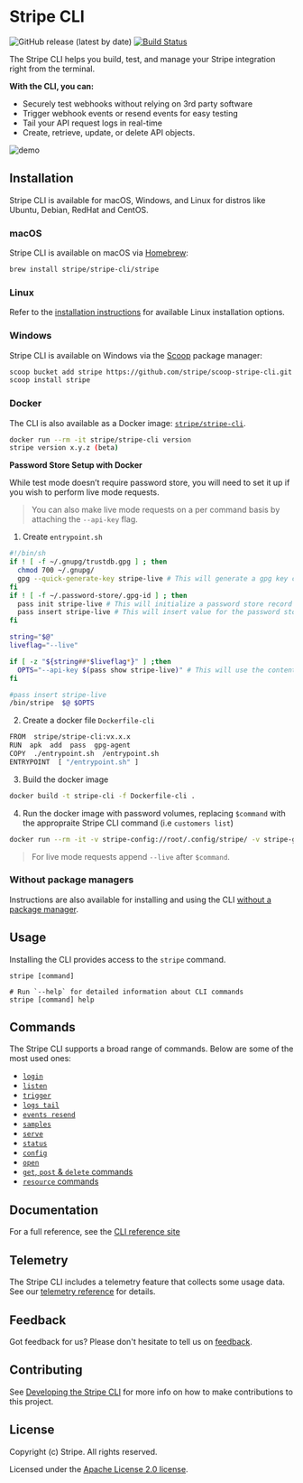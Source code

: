 # Stripe CLI

![GitHub release (latest by date)](https://img.shields.io/github/v/release/stripe/stripe-cli)
[![Build Status](https://travis-ci.org/stripe/stripe-cli.svg?branch=master)](https://travis-ci.org/stripe/stripe-cli)

The Stripe CLI helps you build, test, and manage your Stripe integration right from the terminal.

**With the CLI, you can:**

- Securely test webhooks without relying on 3rd party software
- Trigger webhook events or resend events for easy testing
- Tail your API request logs in real-time
- Create, retrieve, update, or delete API objects.

![demo](docs/demo.gif)

## Installation

Stripe CLI is available for macOS, Windows, and Linux for distros like Ubuntu, Debian, RedHat and CentOS.

### macOS

Stripe CLI is available on macOS via [Homebrew](https://brew.sh/):

```sh
brew install stripe/stripe-cli/stripe
```

### Linux

Refer to the [installation instructions](https://stripe.com/docs/stripe-cli#install) for available Linux installation options.

### Windows

Stripe CLI is available on Windows via the [Scoop](https://scoop.sh/) package manager:

```sh
scoop bucket add stripe https://github.com/stripe/scoop-stripe-cli.git
scoop install stripe
```

### Docker

The CLI is also available as a Docker image: [`stripe/stripe-cli`](https://hub.docker.com/r/stripe/stripe-cli).

```sh
docker run --rm -it stripe/stripe-cli version
stripe version x.y.z (beta)
```

**Password Store Setup with Docker**

While test mode doesn’t require password store, you will need to set it up if you wish to perform live mode requests.

> You can also make live mode requests on a per command basis by attaching the `--api-key` flag.

1. Create `entrypoint.sh`

```sh
#!/bin/sh
if ! [ -f ~/.gnupg/trustdb.gpg ] ; then
  chmod 700 ~/.gnupg/
  gpg --quick-generate-key stripe-live # This will generate a gpg key called "stripe-live"
fi
if ! [ -f ~/.password-store/.gpg-id ] ; then
  pass init stripe-live # This will initialize a password store record named "stripe-live", using the gpg key above
  pass insert stripe-live # This will insert value for the password store "stripe-live", which we will put Stripe Live Secret Key in
fi

string="$@"
liveflag="--live"

if [ -z "${string##*$liveflag*}" ] ;then
  OPTS="--api-key $(pass show stripe-live)" # This will use the content of the password store "stripe-live" which was inserted in line 8
fi

#pass insert stripe-live
/bin/stripe  $@ $OPTS
```

2. Create a docker file `Dockerfile-cli`

```sh
FROM  stripe/stripe-cli:vx.x.x
RUN  apk  add  pass  gpg-agent
COPY  ./entrypoint.sh  /entrypoint.sh
ENTRYPOINT  [ "/entrypoint.sh" ]
```

3. Build the docker image

```sh
docker build -t stripe-cli -f Dockerfile-cli .
```

4. Run the docker image with password volumes, replacing `$command` with the appropraite Stripe CLI command (i.e `customers list`)

```sh
docker run --rm -it -v stripe-config://root/.config/stripe/ -v stripe-gpg://root/.gnupg/ -v stripe-pass://root/.password-store/ stripe-cli $command
``` 

> For live mode requests append `--live` after `$command`.

### Without package managers

Instructions are also available for installing and using the CLI [without a package manager](https://github.com/stripe/stripe-cli/wiki/Installing-and-updating#without-a-package-manager).

## Usage

Installing the CLI provides access to the `stripe` command.

```sh-session
stripe [command]

# Run `--help` for detailed information about CLI commands
stripe [command] help
```

## Commands

The Stripe CLI supports a broad range of commands. Below are some of the most used ones:
- [`login`](https://stripe.com/docs/cli/login)
- [`listen`](https://stripe.com/docs/cli/listen)
- [`trigger`](https://stripe.com/docs/cli/trigger)
- [`logs tail`](https://stripe.com/docs/cli/logs/tail)
- [`events resend`](https://stripe.com/docs/cli/events/resend)
- [`samples`](https://stripe.com/docs/cli/intro_stripe_samples)
- [`serve`](https://stripe.com/docs/cli/serve)
- [`status`](https://stripe.com/docs/cli/status)
- [`config`](https://stripe.com/docs/cli/config)
- [`open`](https://stripe.com/docs/cli/open)
- [`get`, `post` & `delete` commands](https://stripe.com/docs/cli/get)
- [`resource` commands](https://stripe.com/docs/cli/resources)

## Documentation

For a full reference, see the [CLI reference site](https://stripe.com/docs/cli)

## Telemetry

The Stripe CLI includes a telemetry feature that collects some usage data. See our [telemetry reference](https://stripe.com/docs/cli/telemetry) for details.

## Feedback

Got feedback for us? Please don't hesitate to tell us on [feedback](https://stri.pe/cli-feedback).

## Contributing

See [Developing the Stripe CLI](../../wiki/developing-the-stripe-cli) for more info on how to make contributions to this project.

## License
Copyright (c) Stripe. All rights reserved.

Licensed under the [Apache License 2.0 license](blob/master/LICENSE).

